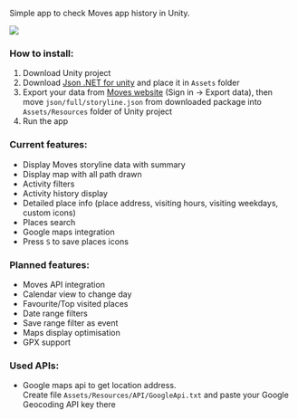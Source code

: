 Simple app to check Moves app history in Unity.

![][image-1]

### How to install:

1. Download Unity project
2. Download [Json .NET for unity][1] and place it in `Assets` folder
3. Export your data from [Moves website][2] (Sign in -\> Export data), then move `json/full/storyline.json` from downloaded package into `Assets/Resources` folder of Unity project
4. Run the app

### Current features:
- Display Moves storyline data with summary
- Display map with all path drawn
- Activity filters
- Activity history display
- Detailed place info (place address, visiting hours, visiting weekdays, custom icons)
- Places search
- Google maps integration
- Press `S` to save places icons
### Planned features:
- Moves API integration
- Calendar view to change day
- Favourite/Top visited places
- Date range filters
- Save range filter as event
- Maps display optimisation
- GPX support

### Used APIs:
- Google maps api to get location address.  
	Create file `Assets/Resources/API/GoogleApi.txt` and paste your Google Geocoding API key there

[1]:	https://assetstore.unity.com/packages/tools/input-management/json-net-for-unity-11347
[2]:	http://moves-app.com

[image-1]:	https://i.imgur.com/mEemcu6.png
